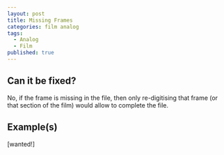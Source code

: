 ```yaml
---
layout: post
title: Missing Frames
categories: film analog
tags:
  - Analog
  - Film
published: true
---
```


## Can it be fixed?

No, if the frame is missing in the file, then only re-digitising that frame (or that section of the film) would allow to complete the file.

## Example(s)

[wanted!]
